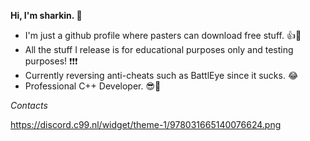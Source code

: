 **Hi, I'm sharkin. 👋**

- I'm just a github profile where pasters can download free stuff. 👍🚀
- All the stuff I release is for educational purposes only and testing purposes! ❗❗❗
- Currently reversing anti-cheats such as BattlEye since it sucks. 😂
- Professional C++ Developer. 😎🥂

*Contacts*

https://discord.c99.nl/widget/theme-1/978031665140076624.png
